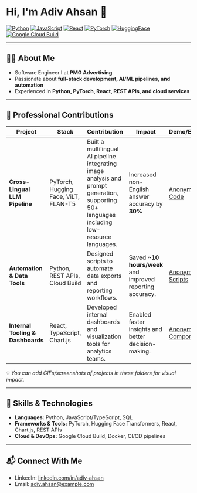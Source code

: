 # Hi, I'm Adiv Ahsan 👋

[![Python](https://img.shields.io/badge/Python-3670A0?style=for-the-badge&logo=python&logoColor=white)](https://www.python.org/)
[![JavaScript](https://img.shields.io/badge/JavaScript-F7DF1E?style=for-the-badge&logo=javascript&logoColor=black)](https://developer.mozilla.org/en-US/docs/Web/JavaScript)
[![React](https://img.shields.io/badge/React-61DAFB?style=for-the-badge&logo=react&logoColor=black)](https://reactjs.org/)
[![PyTorch](https://img.shields.io/badge/PyTorch-EE4C2C?style=for-the-badge&logo=pytorch&logoColor=white)](https://pytorch.org/)
[![HuggingFace](https://img.shields.io/badge/HuggingFace-FF9900?style=for-the-badge&logo=huggingface&logoColor=white)](https://huggingface.co/)
[![Google Cloud Build](https://img.shields.io/badge/Google_Cloud_Build-4285F4?style=for-the-badge&logo=googlecloud&logoColor=white)](https://cloud.google.com/build)

---

## 👨‍💻 About Me

- Software Engineer I at **PMG Advertising**  
- Passionate about **full-stack development, AI/ML pipelines, and automation**  
- Experienced in **Python, PyTorch, React, REST APIs, and cloud services**  

---

## 🚀 Professional Contributions

| Project | Stack | Contribution | Impact | Demo/Examples |
|---------|-------|--------------|--------|---------------|
| **Cross-Lingual LLM Pipeline** | PyTorch, Hugging Face, ViLT, FLAN-T5 | Built a multilingual AI pipeline integrating image analysis and prompt generation, supporting 50+ languages including low-resource languages. | Increased non-English answer accuracy by **30%** | [Anonymized Code](./cross-lingual-examples) |
| **Automation & Data Tools** | Python, REST APIs, Cloud Build | Designed scripts to automate data exports and reporting workflows. | Saved **~10 hours/week** and improved reporting accuracy. | [Anonymized Scripts](./automation-examples) |
| **Internal Tooling & Dashboards** | React, TypeScript, Chart.js | Developed internal dashboards and visualization tools for analytics teams. | Enabled faster insights and better decision-making. | [Anonymized Components](./dashboard-examples) |

💡 *You can add GIFs/screenshots of projects in these folders for visual impact.*

---

## 🔧 Skills & Technologies

- **Languages:** Python, JavaScript/TypeScript, SQL  
- **Frameworks & Tools:** PyTorch, Hugging Face Transformers, React, Chart.js, REST APIs  
- **Cloud & DevOps:** Google Cloud Build, Docker, CI/CD pipelines  

---

## 📬 Connect With Me

- LinkedIn: [linkedin.com/in/adiv-ahsan](https://linkedin.com/in/adiv-ahsan)  
- Email: adiv.ahsan@example.com  

